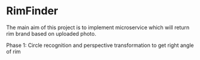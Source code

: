 # RimFinder

The main aim of this project is to implement microservice which will return rim brand based on uploaded photo. 

Phase 1: Circle recognition and perspective transformation to get right angle of rim
